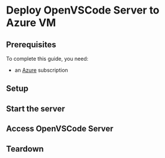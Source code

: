 # Deploy OpenVSCode Server to Azure VM

## Prerequisites

To complete this guide, you need:
* an [Azure](https://azure.microsoft.com/en-us/) subscription

## Setup


## Start the server

## Access OpenVSCode Server

## Teardown
